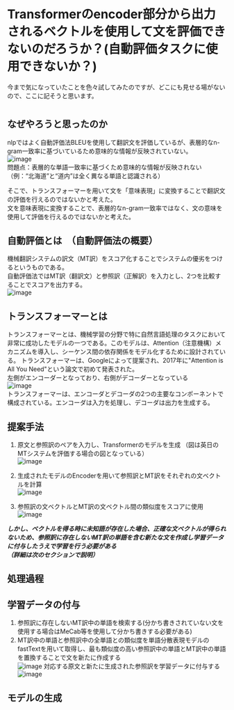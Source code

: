
# Transformerのencoder部分から出力されるベクトルを使用して文を評価できないのだろうか？(自動評価タスクに使用できないか？)


  今まで気になっていたことを色々試してみたのですが、どこにも見せる場がないので、ここに記そうと思います。
#

## なぜやろうと思ったのか
nlpではよく自動評価法BLEUを使用して翻訳文を評価しているが、表層的なn-gram一致率に基づいているため意味的な情報が反映されていない。  
![image](https://github.com/NeoSolleil/metrics/assets/126864523/6b5ca1e0-cd2c-485c-85e8-127fafcd8bf1)  
問題点：表層的な単語一致率に基づくため意味的な情報が反映されない（例：“北海道”と“道内”は全く異なる単語と認識される）  

そこで、トランスフォーマーを用いて文を「意味表現」に変換することで翻訳文の評価を行えるのではないかと考えた。  
文を意味表現に変換することで、表層的なn-gram一致率ではなく、文の意味を使用して評価を行えるのではないかと考えた。




## 自動評価とは　（自動評価法の概要）
機械翻訳システムの訳文（MT訳）をスコア化することでシステムの優劣をつけるというものである。  
自動評価法ではMT訳（翻訳文）と参照訳（正解訳）を入力とし、2つを比較することでスコアを出力する。  
![image](https://github.com/NeoSolleil/metrics/assets/126864523/c9b16a65-8760-4a9c-bb91-03bcd2c32670)
## トランスフォーマーとは  
  トランスフォーマーとは、機械学習の分野で特に自然言語処理のタスクにおいて非常に成功したモデルの一つである。このモデルは、Attention（注意機構）メカニズムを導入し、シーケンス間の依存関係をモデル化するために設計されている。  トランスフォーマーは、Googleによって提案され、2017年に"Attention is All You Need"という論文で初めて発表された。  
左側がエンコーダーとなっており、右側がデコーダーとなっている  
![image](https://github.com/NeoSolleil/metrics/assets/126864523/9666b0eb-54ab-4796-aa9e-0bde72f95e19)  
トランスフォーマーは、エンコーダとデコーダの2つの主要なコンポーネントで構成されている。エンコーダは入力を処理し、デコーダは出力を生成する。  



## 提案手法
1. 原文と参照訳のペアを入力し、Transformerのモデルを生成  （図は英日のMTシステムを評価する場合の図となっている）  
  ![image](https://github.com/NeoSolleil/metrics/assets/126864523/62c6bd5c-7407-45b4-981f-693c72b5418e)


2. 生成されたモデルのEncoderを用いて参照訳とMT訳をそれぞれの文ベクトルを計算  
![image](https://github.com/NeoSolleil/metrics/assets/126864523/5b7cddbe-830d-4fda-8d38-819ff15452ae)  


3. 参照訳の文ベクトルとMT訳の文ベクトル間の類似度をスコアに使用  
![image](https://github.com/NeoSolleil/metrics/assets/126864523/fbc54f28-156c-4243-b43f-d4c31b4f879a)  
  

***しかし、ベクトルを得る時に未知語が存在した場合、正確な文ベクトルが得られないため、参照訳に存在しないMT訳の単語を含む新たな文を作成し学習データに付与したうえで学習を行う必要がある***  
***（詳細は次のセクションで説明）***


##  処理過程
## 学習データの付与  
1. 参照訳に存在しないMT訳中の単語を検索する(分かち書きされていない文を使用する場合はMeCab等を使用して分かち書きする必要がある)  
2. MT訳中の単語と参照訳中の全単語との類似度を単語分散表現モデルのfastTextを用いて取得し、最も類似度の高い参照訳中の単語とMT訳中の単語を置換することで文を新たに作成する  
![image](https://github.com/NeoSolleil/metrics/assets/126864523/d4196c03-a207-4f09-97f8-b128c3135024)
対応する原文と新たに生成された参照訳を学習データに付与する  
![image](https://github.com/NeoSolleil/metrics/assets/126864523/2582c537-0a47-4af9-915c-d8bee4045eac)  

## モデルの生成






















